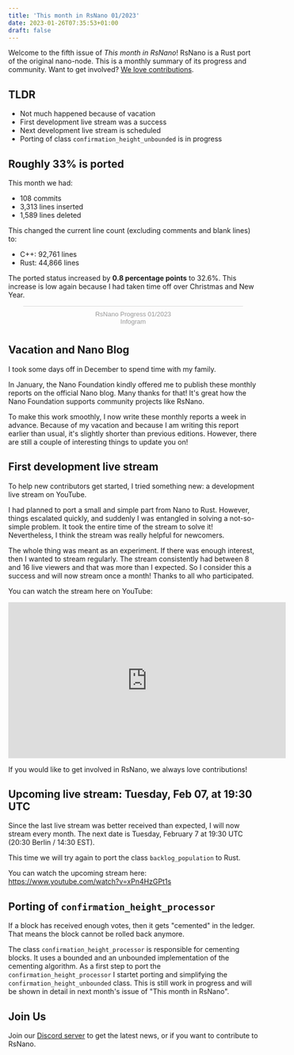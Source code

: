 ```yaml
---
title: 'This month in RsNano 01/2023'
date: 2023-01-26T07:35:53+01:00
draft: false
---
```


Welcome to the fifth issue of _This month in RsNano_! RsNano is a Rust port of the original nano-node. This is a monthly
summary of its progress and community. Want to get involved? [We love contributions](https://rsnano.com/#community).

## TLDR

- Not much happened because of vacation
- First development live stream was a success
- Next development live stream is scheduled
- Porting of class `confirmation_height_unbounded` is in progress

## Roughly 33% is ported

This month we had:

- 108 commits
- 3,313 lines inserted
- 1,589 lines deleted

This changed the current line count (excluding comments and blank lines) to:

- C++: 92,761 lines
- Rust: 44,866 lines

The ported status increased by **0.8 percentage points** to 32.6%. This increase is low again because I had taken time off over Christmas and New Year.

<div class="infogram-embed" data-id="f710250f-27e9-46eb-83c7-fc006b5266c6" data-type="interactive" data-title="RsNano
Progress 01/2023"></div><script>!function(e,i,n,s){var
t="InfogramEmbeds",d=e.getElementsByTagName("script")[0];if(window[t]&&window[t].initialized)window[t].process&&window[t].process();else
if(!e.getElementById(n)){var
	o=e.createElement("script");o.async=1,o.id=n,o.src="https://e.infogram.com/js/dist/embed-loader-min.js",d.parentNode.insertBefore(o,d)}}(document,0,"infogram-async");</script><div
	style="padding:8px
	0;font-family:Arial!important;font-size:13px!important;line-height:15px!important;text-align:center;border-top:1px
	solid #dadada;margin:0 30px"><a href="https://infogram.com/f710250f-27e9-46eb-83c7-fc006b5266c6"
	style="color:#989898!important;text-decoration:none!important;" target="_blank">RsNano Progress
	01/2023</a><br><a href="https://infogram.com" style="color:#989898!important;text-decoration:none!important;"
	target="_blank" rel="nofollow">Infogram</a></div>

## Vacation and Nano Blog

I took some days off in December to spend time with my family.

In January, the Nano Foundation kindly offered me to publish these monthly reports on the official Nano blog. Many thanks for that! It's great how the Nano Foundation supports community projects like RsNano.

To make this work smoothly, I now write these monthly reports a week in advance. Because of my vacation and because I am writing this report earlier than usual, it's slightly shorter than previous editions. However, there are still a couple of interesting things to update you on!

## First development live stream

To help new contributors get started, I tried something new: a development live stream on YouTube.

I had planned to port a small and simple part from Nano to Rust.
However, things escalated quickly, and suddenly I was entangled in solving a not-so-simple problem. It took the entire time of the stream to solve it! Nevertheless, I think the stream was really helpful for newcomers.

The whole thing was meant as an experiment. If there was enough interest, then I wanted to stream regularly. The stream consistently had between 8 and 16 live viewers and that was more than I expected. So I consider this a success and will now stream once a month! Thanks to all who participated.

You can watch the stream here on YouTube:

<iframe width="560" height="315" src="https://www.youtube.com/embed/xrgGtdMYcKM" title="YouTube video player"
frameborder="0" allow="accelerometer; autoplay; clipboard-write; encrypted-media; gyroscope; picture-in-picture;
web-share" allowfullscreen></iframe>

If you would like to get involved in RsNano, we always love contributions!

## Upcoming live stream: Tuesday, Feb 07, at 19:30 UTC

Since the last live stream was better received than expected, I will now stream every month. The next date is Tuesday, February 7 at 19:30 UTC (20:30 Berlin / 14:30 EST).

This time we will try again to port the class `backlog_population` to Rust.

You can watch the upcoming stream here: https://www.youtube.com/watch?v=xPn4HzGPt1s

## Porting of `confirmation_height_processor`

If a block has received enough votes, then it gets "cemented" in the ledger. That means the block cannot be
rolled back anymore.

The class `confirmation_height_processor` is responsible for cementing blocks. It uses a bounded and an unbounded
implementation of the cementing algorithm. As a first step to port the `confirmation_height_processor` I startet porting and simplifying the `confirmation_height_unbounded` class. This is still work in progress and will be shown in detail in next month's issue of "This month in RsNano".

## Join Us

Join our [Discord server](https://discord.gg/kBwvAyxEWE) to get the latest news, or if you want to contribute to RsNano.
